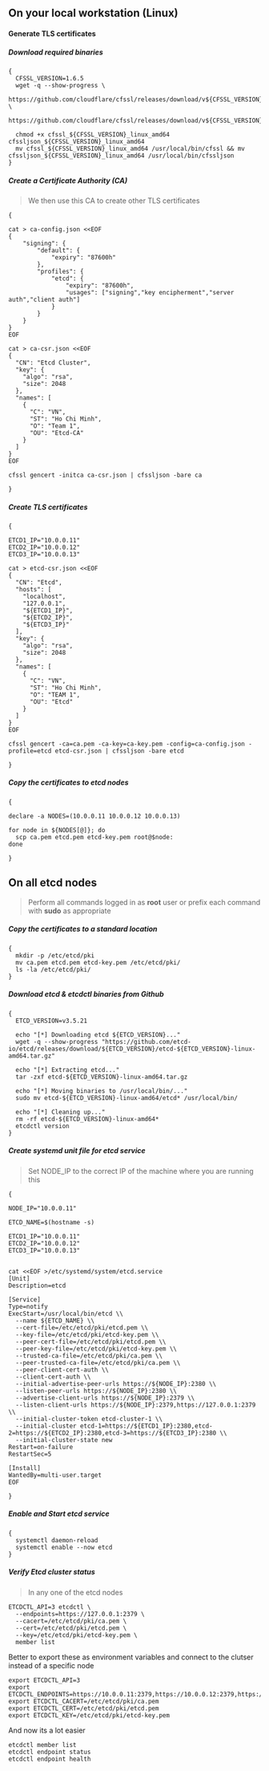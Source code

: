 
## On your local workstation (Linux)

#### Generate TLS certificates
##### Download required binaries
```
{
  CFSSL_VERSION=1.6.5
  wget -q --show-progress \
    https://github.com/cloudflare/cfssl/releases/download/v${CFSSL_VERSION}/cfssl_${CFSSL_VERSION}_linux_amd64 \
    https://github.com/cloudflare/cfssl/releases/download/v${CFSSL_VERSION}/cfssljson_${CFSSL_VERSION}_linux_amd64
  
  chmod +x cfssl_${CFSSL_VERSION}_linux_amd64 cfssljson_${CFSSL_VERSION}_linux_amd64
  mv cfssl_${CFSSL_VERSION}_linux_amd64 /usr/local/bin/cfssl && mv cfssljson_${CFSSL_VERSION}_linux_amd64 /usr/local/bin/cfssljson
}
```
##### Create a Certificate Authority (CA)
> We then use this CA to create other TLS certificates
```
{

cat > ca-config.json <<EOF
{
    "signing": {
        "default": {
            "expiry": "87600h"
        },
        "profiles": {
            "etcd": {
                "expiry": "87600h",
                "usages": ["signing","key encipherment","server auth","client auth"]
            }
        }
    }
}
EOF

cat > ca-csr.json <<EOF
{
  "CN": "Etcd Cluster",
  "key": {
    "algo": "rsa",
    "size": 2048
  },
  "names": [
    {
      "C": "VN",
      "ST": "Ho Chi Minh",
      "O": "Team 1",
      "OU": "Etcd-CA"
    }
  ]
}
EOF

cfssl gencert -initca ca-csr.json | cfssljson -bare ca

}
```
##### Create TLS certificates
```
{

ETCD1_IP="10.0.0.11"
ETCD2_IP="10.0.0.12"
ETCD3_IP="10.0.0.13"

cat > etcd-csr.json <<EOF
{
  "CN": "Etcd",
  "hosts": [
    "localhost",
    "127.0.0.1",
    "${ETCD1_IP}",
    "${ETCD2_IP}",
    "${ETCD3_IP}"
  ],
  "key": {
    "algo": "rsa",
    "size": 2048
  },
  "names": [
    {
      "C": "VN",
      "ST": "Ho Chi Minh",
      "O": "TEAM 1",
      "OU": "Etcd"
    }
  ]
}
EOF

cfssl gencert -ca=ca.pem -ca-key=ca-key.pem -config=ca-config.json -profile=etcd etcd-csr.json | cfssljson -bare etcd

}
```
##### Copy the certificates to etcd nodes
```
{

declare -a NODES=(10.0.0.11 10.0.0.12 10.0.0.13)

for node in ${NODES[@]}; do
  scp ca.pem etcd.pem etcd-key.pem root@$node: 
done

}
```

## On all etcd nodes

> Perform all commands logged in as **root** user or prefix each command with **sudo** as appropriate

##### Copy the certificates to a standard location
```
{
  mkdir -p /etc/etcd/pki
  mv ca.pem etcd.pem etcd-key.pem /etc/etcd/pki/
  ls -la /etc/etcd/pki/
}
```

##### Download etcd & etcdctl binaries from Github
```
{
  ETCD_VERSION=v3.5.21

  echo "[*] Downloading etcd ${ETCD_VERSION}..."
  wget -q --show-progress "https://github.com/etcd-io/etcd/releases/download/${ETCD_VERSION}/etcd-${ETCD_VERSION}-linux-amd64.tar.gz"

  echo "[*] Extracting etcd..."
  tar -zxf etcd-${ETCD_VERSION}-linux-amd64.tar.gz

  echo "[*] Moving binaries to /usr/local/bin/..."
  sudo mv etcd-${ETCD_VERSION}-linux-amd64/etcd* /usr/local/bin/

  echo "[*] Cleaning up..."
  rm -rf etcd-${ETCD_VERSION}-linux-amd64*
  etcdctl version
}
```

##### Create systemd unit file for etcd service
> Set NODE_IP to the correct IP of the machine where you are running this
```
{

NODE_IP="10.0.0.11"

ETCD_NAME=$(hostname -s)

ETCD1_IP="10.0.0.11"
ETCD2_IP="10.0.0.12"
ETCD3_IP="10.0.0.13"


cat <<EOF >/etc/systemd/system/etcd.service
[Unit]
Description=etcd

[Service]
Type=notify
ExecStart=/usr/local/bin/etcd \\
  --name ${ETCD_NAME} \\
  --cert-file=/etc/etcd/pki/etcd.pem \\
  --key-file=/etc/etcd/pki/etcd-key.pem \\
  --peer-cert-file=/etc/etcd/pki/etcd.pem \\
  --peer-key-file=/etc/etcd/pki/etcd-key.pem \\
  --trusted-ca-file=/etc/etcd/pki/ca.pem \\
  --peer-trusted-ca-file=/etc/etcd/pki/ca.pem \\
  --peer-client-cert-auth \\
  --client-cert-auth \\
  --initial-advertise-peer-urls https://${NODE_IP}:2380 \\
  --listen-peer-urls https://${NODE_IP}:2380 \\
  --advertise-client-urls https://${NODE_IP}:2379 \\
  --listen-client-urls https://${NODE_IP}:2379,https://127.0.0.1:2379 \\
  --initial-cluster-token etcd-cluster-1 \\
  --initial-cluster etcd-1=https://${ETCD1_IP}:2380,etcd-2=https://${ETCD2_IP}:2380,etcd-3=https://${ETCD3_IP}:2380 \\
  --initial-cluster-state new
Restart=on-failure
RestartSec=5

[Install]
WantedBy=multi-user.target
EOF

}
```

##### Enable and Start etcd service
```
{
  systemctl daemon-reload
  systemctl enable --now etcd
}
```

##### Verify Etcd cluster status
> In any one of the etcd nodes
```
ETCDCTL_API=3 etcdctl \
  --endpoints=https://127.0.0.1:2379 \
  --cacert=/etc/etcd/pki/ca.pem \
  --cert=/etc/etcd/pki/etcd.pem \
  --key=/etc/etcd/pki/etcd-key.pem \
  member list
```
Better to export these as environment variables and connect to the clutser instead of a specific node
```
export ETCDCTL_API=3 
export ETCDCTL_ENDPOINTS=https://10.0.0.11:2379,https://10.0.0.12:2379,https://10.0.0.13:2379
export ETCDCTL_CACERT=/etc/etcd/pki/ca.pem
export ETCDCTL_CERT=/etc/etcd/pki/etcd.pem
export ETCDCTL_KEY=/etc/etcd/pki/etcd-key.pem
```
And now its a lot easier
```
etcdctl member list
etcdctl endpoint status
etcdctl endpoint health
```
